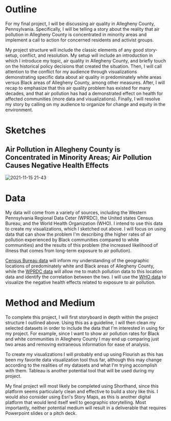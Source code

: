 # Outline
For my final project, I will be discussing air quality in Allegheny County, Pennsylvania. Specifically, I will be telling a story about the reality that air pollution in Allegheny County is concentrated in minority areas and implement a call to action for concerned residents and activist groups.

My project structure will include the classic elements of any good story- setup, conflict, and resolution. My setup will include an introduction in which I introduce my topic, air quality in Allegheny County, and briefly touch on the historical policy decisions that created the situation. Then, I will call attention to the conflict for my audience through visualizations demonstrating specific data about air quality in predominately white areas versus Black areas of Allegheny County, among other measures. After, I will recap to emphasize that this air quality problem has existed for many decades, and that air pollution has had a demonstrated effect on health for affected communities (more data and visualizations). Finally, I will resolve my story by calling on my audience to organize for change and equity in the environment.

# Sketches
## Air Pollution in Allegheny County is Concentrated in Minority Areas; Air Pollution Causes Negative Health Effects
![2021-11-15 21-43](https://user-images.githubusercontent.com/92963323/141886631-4ea3ad72-f9f2-4106-a5fb-b8d7dc054030.jpeg)

# Data
My data will come from a variety of sources, including the Western Pennsylvania Regional Data Ceter (WPRDC), the United states Census Bureau, and the World Health Organization (WHO). I intend to use this data to create my visualizations, which I sketched out above. I will focus on using data that can show the problem I'm describing (the higher rates of air pollution experienced by Black communities compared to white communities) and the results of this problem (the increased likelihood of illness that comes from long-term exposure to air pollution).

[Census Bureau data](https://data.census.gov/cedsci/profile?g=0500000US42003) will inform my understanding of the geographic locations of predominately white and Black areas of Allegheny County, while the [WPRDC data](https://data.wprdc.org/dataset/allegheny-county-air-quality) will allow me to match pollution data to this location data and identify the correlation between the two. I will use the [WHO data](https://www.who.int/data/gho/data/themes/topics/topic-details/GHO/ambient-air-pollution) to visualize the negative health effects related to exposure to air pollution.

# Method and Medium
To complete this project, I will first storyboard in depth within the project structure I outlined above. Using this as a guideline, I will then clean my selected datasets in order to include the data that I'm interested in using for my project. For example, since I want to show air pollution rates for Black and white communities in Allegheny County I may end up comparing just two areas and removing extraneous information for ease of analysis.

To create my visualizations I will probably end up using Flourish as this has been my favorite data visualization tool thus far, although this may change according to the realities of my datasets and what I'm trying accomplish with them. Tableau is another potential tool that will be used during my project.

My final project will most likely be completed using Shorthand, since this platform seems particularly clean and effective to build a story like this. I would also consider using Esri's Story Maps, as this is another digital platform that would lend itself well to geographic storytelling. Most importantly, neither potential medium will result in a deliverable that requires Powerpoint slides or a pitch deck. 
